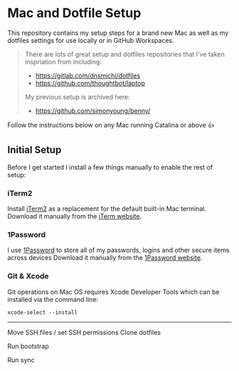 # Mac and Dotfile Setup

This repository contains my setup steps for a brand new Mac as well as my dotfiles settings for use locally or in GitHub Workspaces.

> There are lots of great setup and dotfiles repositories that I've taken inspriation from including:
>
> * https://gitlab.com/dnsmichi/dotfiles
> * https://github.com/thoughtbot/laptop
>
> My previous setup is archived here:
>
> * https://github.com/simonyoung/benny/

Follow the instructions below on any Mac running Catalina or above 👍

## Initial Setup

Before I get started I install a few things manually to enable the rest of setup:

### iTerm2

Install [iTerm2](https://www.iterm2.com) as a replacement for the default built-in Mac terminal.  Download it manually from the [iTerm website](https://www.iterm2.com).

### 1Password

I use [1Password](https://1password.com) to store all of my passwords, logins and other secure items across devices  Download it manually from the [1Password website](https://1password.com).

### Git & Xcode

Git operations on Mac OS requires Xcode Developer Tools which can be installed via the command line:

    xcode-select --install


---

Move SSH files / set SSH permissions
Clone dotfiles

Run bootstrap

Run sync
